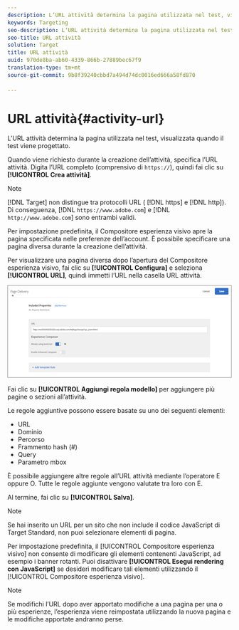 ```yaml
---
description: LʼURL attività determina la pagina utilizzata nel test, visualizzata quando il test viene progettato.
keywords: Targeting
seo-description: LʼURL attività determina la pagina utilizzata nel test, visualizzata quando il test viene progettato.
seo-title: URL attività
solution: Target
title: URL attività
uuid: 970de8ba-ab60-4339-866b-27889bec67f9
translation-type: tm+mt
source-git-commit: 9b8f39240cbbd7a494d74dc0016ed666a58fd870

---
```



# URL attività{#activity-url}

LʼURL attività determina la pagina utilizzata nel test, visualizzata quando il test viene progettato.

Quando viene richiesto durante la creazione dell’attività, specifica l’URL attività. Digita l’URL completo (comprensivo di `https://`), quindi fai clic su **[!UICONTROL Crea attività]**.

>[!NOTE]
>
>[!DNL Target] non distingue tra protocolli URL ( [!DNL https] e [!DNL http]). Di conseguenza, [!DNL `https://www.adobe.com`] e [!DNL `http://www.adobe.com`] sono entrambi validi.

Per impostazione predefinita, il Compositore esperienza visivo apre la pagina specificata nelle preferenze dell’account. È possibile specificare una pagina diversa durante la creazione dell’attività.

Per visualizzare una pagina diversa dopo lʼapertura del Compositore esperienza visivo, fai clic su **[!UICONTROL Configura]** e seleziona **[!UICONTROL URL]**, quindi immetti lʼURL nella casella URL attività.

![](assets/url-config.png)

Fai clic su **[!UICONTROL Aggiungi regola modello]** per aggiungere più pagine o sezioni all’attività.

Le regole aggiuntive possono essere basate su uno dei seguenti elementi:

* URL
* Dominio
* Percorso
* Frammento hash (#)
* Query
* Parametro mbox

È possibile aggiungere altre regole all’URL attività mediante l’operatore E oppure O. Tutte le regole aggiunte vengono valutate tra loro con E.

Al termine, fai clic su **[!UICONTROL Salva]**.

>[!NOTE]
>
>Se hai inserito un URL per un sito che non include il codice JavaScript di Target Standard, non puoi selezionare elementi di pagina.

Per impostazione predefinita, il [!UICONTROL Compositore esperienza visivo] non consente di modificare gli elementi contenenti JavaScript, ad esempio i banner rotanti. Puoi disattivare **[!UICONTROL Esegui rendering con JavaScript]** se desideri modificare tali elementi utilizzando il [!UICONTROL Compositore esperienza visivo].

>[!NOTE]
>
>Se modifichi l’URL dopo aver apportato modifiche a una pagina per una o più esperienze, l’esperienza viene reimpostata utilizzando la nuova pagina e le modifiche apportate andranno perse.
